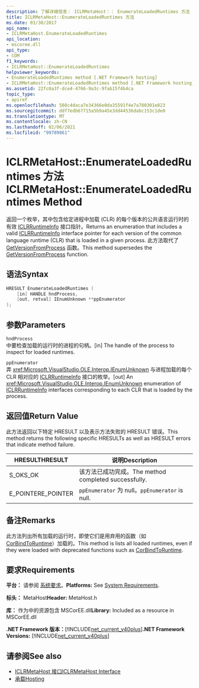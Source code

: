 ```yaml
---
description: 了解详细信息： ICLRMetaHost：： EnumerateLoadedRuntimes 方法
title: ICLRMetaHost::EnumerateLoadedRuntimes 方法
ms.date: 03/30/2017
api_name:
- ICLRMetaHost.EnumerateLoadedRuntimes
api_location:
- mscoree.dll
api_type:
- COM
f1_keywords:
- ICLRMetaHost::EnumerateLoadedRuntimes
helpviewer_keywords:
- EnumerateLoadedRuntimes method [.NET Framework hosting]
- ICLRMetaHost::EnumerateLoadedRuntimes method [.NET Framework hosting]
ms.assetid: 22fc0a3f-dce4-4766-9a3c-9fab15f4b4ca
topic_type:
- apiref
ms.openlocfilehash: 508c4daca7e34366e0da35591f4e7a780301e823
ms.sourcegitcommit: ddf7edb67715a5b9a45e3dd44536dabc153c1de0
ms.translationtype: MT
ms.contentlocale: zh-CN
ms.lasthandoff: 02/06/2021
ms.locfileid: "99789861"
---
```

# <a name="iclrmetahostenumerateloadedruntimes-method"></a><span data-ttu-id="a77a9-103">ICLRMetaHost::EnumerateLoadedRuntimes 方法</span><span class="sxs-lookup"><span data-stu-id="a77a9-103">ICLRMetaHost::EnumerateLoadedRuntimes Method</span></span>

<span data-ttu-id="a77a9-104">返回一个枚举，其中包含给定进程中加载 (CLR) 的每个版本的公共语言运行时的有效 [ICLRRuntimeInfo](iclrruntimeinfo-interface.md) 接口指针。</span><span class="sxs-lookup"><span data-stu-id="a77a9-104">Returns an enumeration that includes a valid [ICLRRuntimeInfo](iclrruntimeinfo-interface.md) interface pointer for each version of the common language runtime (CLR) that is loaded in a given process.</span></span> <span data-ttu-id="a77a9-105">此方法取代了 [GetVersionFromProcess](getversionfromprocess-function.md) 函数。</span><span class="sxs-lookup"><span data-stu-id="a77a9-105">This method supersedes the [GetVersionFromProcess](getversionfromprocess-function.md) function.</span></span>  
  
## <a name="syntax"></a><span data-ttu-id="a77a9-106">语法</span><span class="sxs-lookup"><span data-stu-id="a77a9-106">Syntax</span></span>  
  
```cpp  
HRESULT EnumerateLoadedRuntimes (  
    [in] HANDLE hndProcess,  
    [out, retval] IEnumUnknown **ppEnumerator  
);  
```  
  
## <a name="parameters"></a><span data-ttu-id="a77a9-107">参数</span><span class="sxs-lookup"><span data-stu-id="a77a9-107">Parameters</span></span>  

 `hndProcess`  
 <span data-ttu-id="a77a9-108">中要检查加载的运行时的进程的句柄。</span><span class="sxs-lookup"><span data-stu-id="a77a9-108">[in] The handle of the process to inspect for loaded runtimes.</span></span>  
  
 `ppEnumerator`  
 <span data-ttu-id="a77a9-109">弄 <xref:Microsoft.VisualStudio.OLE.Interop.IEnumUnknown> 与进程加载的每个 CLR 相对应的 [ICLRRuntimeInfo](iclrruntimeinfo-interface.md) 接口的枚举。</span><span class="sxs-lookup"><span data-stu-id="a77a9-109">[out] An <xref:Microsoft.VisualStudio.OLE.Interop.IEnumUnknown> enumeration of [ICLRRuntimeInfo](iclrruntimeinfo-interface.md) interfaces corresponding to each CLR that is loaded by the process.</span></span>  
  
## <a name="return-value"></a><span data-ttu-id="a77a9-110">返回值</span><span class="sxs-lookup"><span data-stu-id="a77a9-110">Return Value</span></span>  

 <span data-ttu-id="a77a9-111">此方法返回以下特定 HRESULT 以及表示方法失败的 HRESULT 错误。</span><span class="sxs-lookup"><span data-stu-id="a77a9-111">This method returns the following specific HRESULTs as well as HRESULT errors that indicate method failure.</span></span>  
  
|<span data-ttu-id="a77a9-112">HRESULT</span><span class="sxs-lookup"><span data-stu-id="a77a9-112">HRESULT</span></span>|<span data-ttu-id="a77a9-113">说明</span><span class="sxs-lookup"><span data-stu-id="a77a9-113">Description</span></span>|  
|-------------|-----------------|  
|<span data-ttu-id="a77a9-114">S_OK</span><span class="sxs-lookup"><span data-stu-id="a77a9-114">S_OK</span></span>|<span data-ttu-id="a77a9-115">该方法已成功完成。</span><span class="sxs-lookup"><span data-stu-id="a77a9-115">The method completed successfully.</span></span>|  
|<span data-ttu-id="a77a9-116">E_POINTER</span><span class="sxs-lookup"><span data-stu-id="a77a9-116">E_POINTER</span></span>|<span data-ttu-id="a77a9-117">`ppEnumerator` 为 null。</span><span class="sxs-lookup"><span data-stu-id="a77a9-117">`ppEnumerator` is null.</span></span>|  
  
## <a name="remarks"></a><span data-ttu-id="a77a9-118">备注</span><span class="sxs-lookup"><span data-stu-id="a77a9-118">Remarks</span></span>  

 <span data-ttu-id="a77a9-119">此方法列出所有加载的运行时，即使它们是用弃用的函数（如 [CorBindToRuntime](corbindtoruntime-function.md)）加载的。</span><span class="sxs-lookup"><span data-stu-id="a77a9-119">This method is lists all loaded runtimes, even if they were loaded with deprecated functions such as [CorBindToRuntime](corbindtoruntime-function.md).</span></span>  
  
## <a name="requirements"></a><span data-ttu-id="a77a9-120">要求</span><span class="sxs-lookup"><span data-stu-id="a77a9-120">Requirements</span></span>  

 <span data-ttu-id="a77a9-121">**平台：** 请参阅 [系统要求](../../get-started/system-requirements.md)。</span><span class="sxs-lookup"><span data-stu-id="a77a9-121">**Platforms:** See [System Requirements](../../get-started/system-requirements.md).</span></span>  
  
 <span data-ttu-id="a77a9-122">**标头：** MetaHost</span><span class="sxs-lookup"><span data-stu-id="a77a9-122">**Header:** MetaHost.h</span></span>  
  
 <span data-ttu-id="a77a9-123">**库：** 作为中的资源包含 MSCorEE.dll</span><span class="sxs-lookup"><span data-stu-id="a77a9-123">**Library:** Included as a resource in MSCorEE.dll</span></span>  
  
 <span data-ttu-id="a77a9-124">**.NET Framework 版本：**[!INCLUDE[net_current_v40plus](../../../../includes/net-current-v40plus-md.md)]</span><span class="sxs-lookup"><span data-stu-id="a77a9-124">**.NET Framework Versions:** [!INCLUDE[net_current_v40plus](../../../../includes/net-current-v40plus-md.md)]</span></span>  
  
## <a name="see-also"></a><span data-ttu-id="a77a9-125">请参阅</span><span class="sxs-lookup"><span data-stu-id="a77a9-125">See also</span></span>

- [<span data-ttu-id="a77a9-126">ICLRMetaHost 接口</span><span class="sxs-lookup"><span data-stu-id="a77a9-126">ICLRMetaHost Interface</span></span>](iclrmetahost-interface.md)
- [<span data-ttu-id="a77a9-127">承载</span><span class="sxs-lookup"><span data-stu-id="a77a9-127">Hosting</span></span>](index.md)
